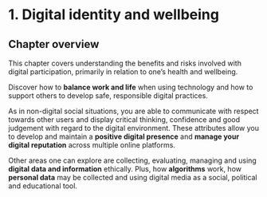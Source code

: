 # 1. Digital identity and wellbeing

## Chapter overview

This chapter covers understanding the benefits and risks involved with digital participation, primarily in relation to one’s health and wellbeing. 

Discover how to **balance work and life** when using technology and how to support others to develop safe, responsible digital practices. 

As in non-digital social situations, you are able to communicate with respect towards other users and display critical thinking, confidence and good judgement with regard to the digital environment. These attributes allow you to develop and maintain a **positive digital presence** and **manage your digital reputation** across multiple online platforms. 

Other areas one can explore are collecting, evaluating, managing and using **digital data and information** ethically. Plus, how **algorithms** work, how **personal data** may be collected and using digital media as a social, political and educational tool.

